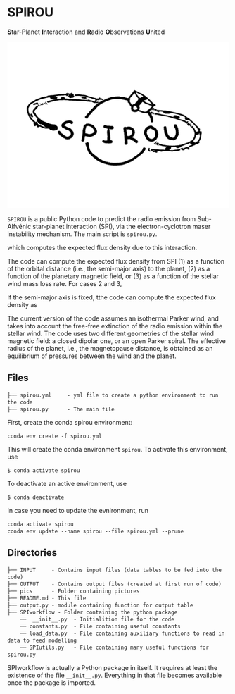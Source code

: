 # SPIROU

**S**tar-**P**lanet **I**nteraction and **R**adio **O**bservations **U**nited

![**S**tar-**P**lanet **I**nteraction and **R**adio **O**bservations **U**nited](pics/spirou-logo.png)

`SPIROU` is a public Python code to predict the radio emission from
Sub-Alfvénic star-planet interaction (SPI), via the electron-cyclotron maser
instability mechanism.  The main script is `spirou.py`.

which computes the
expected flux density due to this interaction. 

The code can compute the expected flux density from SPI (1) as a function of the orbital
distance (i.e., the semi-major axis) to the planet,  (2) as a function of the planetary magnetic field, 
or (3) as a function of the stellar wind mass loss rate.  For cases 2 and 3, 

If the semi-major axis is
fixed, tthe code can compute the expected flux density as 

The current version of the code assumes an isothermal Parker wind, and takes
into account the free-free extinction of the radio emission within the stellar
wind.  The code uses two different geometries of the stellar wind magnetic field: a
closed dipolar one, or an open Parker spiral. The effective radius of the
planet, i.e., the magnetopause distance, is obtained as an equilibrium of
pressures between the wind and the planet. 





## Files

```
├── spirou.yml     - yml file to create a python environment to run the code
├── spirou.py      - The main file
```


First, create the conda spirou environment:
 
```
conda env create -f spirou.yml 
```

This will create the conda environment `spirou`. 
To activate this environment, use 

```
$ conda activate spirou
```

To deactivate an active environment, use 

```
$ conda deactivate
```

In case you need to update the evnironment, run 

```
conda activate spirou 
conda env update --name spirou --file spirou.yml --prune
```

## Directories

```
├── INPUT     - Contains input files (data tables to be fed into the code)
├── OUTPUT    - Contains output files (created at first run of code)
├── pics      - Folder containing pictures 
├── README.md - This file
├── output.py - module containing function for output table 
├── SPIworkflow - Folder containing the python package 
    ──  __init__.py  - Initialition file for the code 
    ── constants.py  - File containing useful constants 
    ── load_data.py  - File containing auxiliary functions to read in data to feed modelling
    ── SPIutils.py   - File containing many useful functions for spirou.py
```

SPIworkflow is actually a Python package in itself. It requires at least the
existence of the file ``__init__.py``. Everything in that file becomes
available once the package is imported. 


